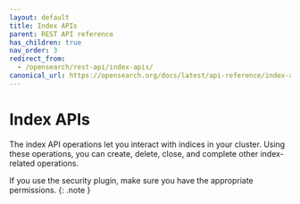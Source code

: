 ```yaml
---
layout: default
title: Index APIs
parent: REST API reference
has_children: true
nav_order: 3
redirect_from:
  - /opensearch/rest-api/index-apis/
canonical_url: https://opensearch.org/docs/latest/api-reference/index-apis/index/
---
```


# Index APIs

The index API operations let you interact with indices in your cluster. Using these operations, you can create, delete, close, and complete other index-related operations.

If you use the security plugin, make sure you have the appropriate permissions.
{: .note }
